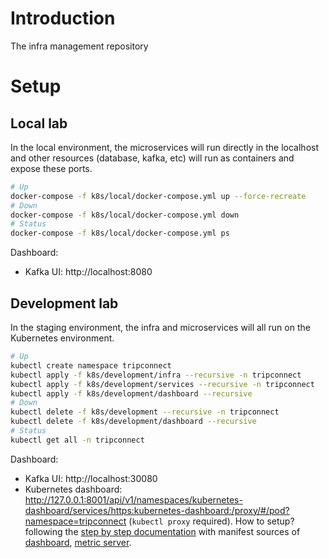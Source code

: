 # Introduction
The infra management repository
# Setup
## Local lab
In the local environment, the microservices will run directly in the localhost and other resources (database, kafka, etc) will run as containers and expose these ports.  
```sh
# Up
docker-compose -f k8s/local/docker-compose.yml up --force-recreate
# Down
docker-compose -f k8s/local/docker-compose.yml down
# Status
docker-compose -f k8s/local/docker-compose.yml ps
```
Dashboard:  
- Kafka UI: http://localhost:8080
## Development lab
In the staging environment, the infra and microservices will all run on the Kubernetes environment.
```sh
# Up
kubectl create namespace tripconnect
kubectl apply -f k8s/development/infra --recursive -n tripconnect
kubectl apply -f k8s/development/services --recursive -n tripconnect
kubectl apply -f k8s/development/dashboard --recursive
# Down
kubectl delete -f k8s/development --recursive -n tripconnect
kubectl delete -f k8s/development/dashboard --recursive
# Status
kubectl get all -n tripconnect
```
Dashboard:  
- Kafka UI: http://localhost:30080
- Kubernetes dashboard: http://127.0.0.1:8001/api/v1/namespaces/kubernetes-dashboard/services/https:kubernetes-dashboard:/proxy/#/pod?namespace=tripconnect (`kubectl proxy` required). How to setup? following the [step by step documentation](https://andrewlock.net/running-kubernetes-and-the-dashboard-with-docker-desktop/) with manifest sources of [dashboard](https://raw.githubusercontent.com/kubernetes/dashboard/v2.2.0/aio/deploy/recommended.yaml), [metric server](https://github.com/kubernetes-sigs/metrics-server/releases/download/v0.4.2/components.yaml).
